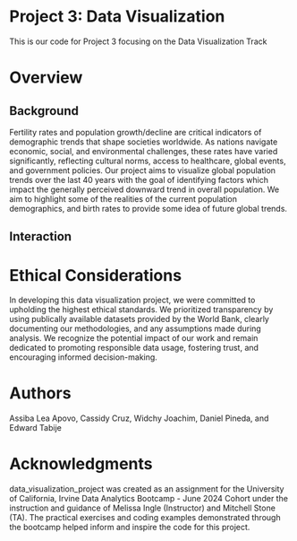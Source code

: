 # Project 3: Data Visualization
This is our code for Project 3 focusing on the Data Visualization Track

# Overview

## Background
Fertility rates and population growth/decline are critical indicators of demographic trends that shape societies worldwide. As nations navigate economic, social, and environmental challenges, these rates have varied significantly, reflecting cultural norms, access to healthcare, global events, and government policies. Our project aims to visualize global population trends over the last 40 years with the goal of identifying factors which impact the generally perceived downward trend in overall population. We aim to highlight some of the realities of the current population demographics, and birth rates to provide some idea of future global trends.

## Interaction


# Ethical Considerations
In developing this data visualization project, we were committed to upholding the highest ethical standards. We  prioritized transparency by using publically available datasets provided by the World Bank, clearly documenting our methodologies, and any assumptions made during analysis. We recognize the potential impact of our work and remain dedicated to promoting responsible data usage, fostering trust, and encouraging informed decision-making.

# Authors
Assiba Lea Apovo, Cassidy Cruz, Widchy Joachim, Daniel Pineda, and Edward Tabije

# Acknowledgments
data_visualization_project was created as an assignment for the University of California, Irvine Data Analytics Bootcamp - June 2024 Cohort under the instruction and guidance of Melissa Ingle (Instructor) and Mitchell Stone (TA). The practical exercises and coding examples demonstrated through the bootcamp helped inform and inspire the code for this project.
